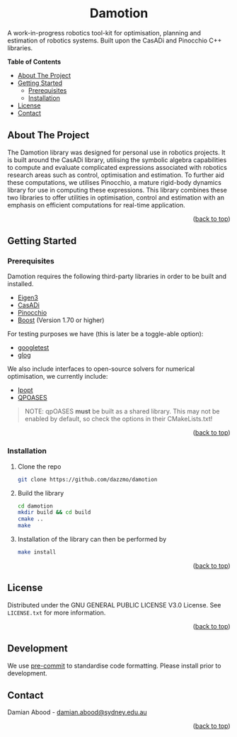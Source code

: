 <a name="readme-top"></a>

<!-- PROJECT SHIELDS -->

<!-- PROJECT LOGO -->
<br>
<div align="center">

  <h1 align="center">Damotion</h1>

  <p align="left">
    A work-in-progress robotics tool-kit for optimisation, planning and estimation of robotics systems. Built upon the CasADi and Pinocchio C++ libraries.
  </p>
</div>

<!-- TABLE OF CONTENTS -->
<navigation>
  <summary><b>Table of Contents</b></summary>
  <ul>
    <li>
      <a href="#about-the-project">About The Project</a>
    </li>
    <li>
      <a href="#getting-started">Getting Started</a>
      <ul>
        <li><a href="#prerequisites">Prerequisites</a></li>
        <li><a href="#installation">Installation</a></li>
      </ul>
    </li>
    <li><a href="#license">License</a></li>
    <li><a href="#contact">Contact</a></li>
  </ul>
</navigation>



<!-- ABOUT THE PROJECT -->
## About The Project

<p align="left">
The Damotion library was designed for personal use in robotics projects. It is built around the CasADi library, utilising the symbolic algebra capabilities to compute and evaluate complicated expressions associated with robotics research areas such as control, optimisation and estimation. To further aid these computations, we utilises Pinocchio, a mature rigid-body dynamics library for use in computing these expressions. This library combines these two libraries to offer utilities in optimisation, control and estimation with an emphasis on efficient computations for real-time application.
</p>
<p align="right">(<a href="#readme-top">back to top</a>)
</p>

## Getting Started
<a name="getting-started"></a>

### Prerequisites

Damotion requires the following third-party libraries in order to be built and installed.
* [Eigen3](https://gitlab.com/libeigen/eigen)
* [CasADi](https://github.com/casadi/casadi)
* [Pinocchio](https://github.com/stack-of-tasks/pinocchio)
* [Boost](https://www.boost.org/) (Version 1.70 or higher)

For testing purposes we have (this is later be a toggle-able option):
* [googletest](https://github.com/google/googletest)
* [glog](https://github.com/google/glog)

We also include interfaces to open-source solvers for numerical optimisation, we currently include:
* [Ipopt](https://github.com/coin-or/Ipopt)
* [QPOASES](https://github.com/coin-or/qpOASES)

> NOTE: qpOASES __must__ be built as a shared library. This may not be enabled by default, so check the options in their CMakeLists.txt!

<p align="right">(<a href="#readme-top">back to top</a>)</p>

### Installation

1. Clone the repo
   ```sh
   git clone https://github.com/dazzmo/damotion
   ```
2. Build the library
    ```sh
    cd damotion
    mkdir build && cd build
    cmake ..
    make
   ```
3. Installation of the library can then be performed by
    ```sh
    make install
    ```
<p align="right">(<a href="#readme-top">back to top</a>)</p>

<!-- LICENSE -->
## License

Distributed under the GNU GENERAL PUBLIC LICENSE V3.0 License. See `LICENSE.txt` for more information.

<p align="right">(<a href="#readme-top">back to top</a>)</p>

## Development

We use [pre-commit](https://pre-commit.com/) to standardise code formatting. Please install prior to development.  

<!-- CONTACT -->
## Contact
Damian Abood - damian.abood@sydney.edu.au

<p align="right">(<a href="#readme-top">back to top</a>)</p>
